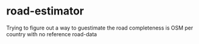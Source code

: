 # road-estimator
Trying to figure out a way to guestimate the road completeness is OSM per country with no reference road-data
